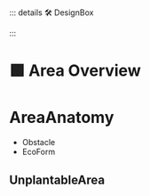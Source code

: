 ::: details 🛠 DesignBox



:::

# 🟩  <eco>Area Overview</eco> 

# AreaAnatomy
- Obstacle
- EcoForm


## UnplantableArea



